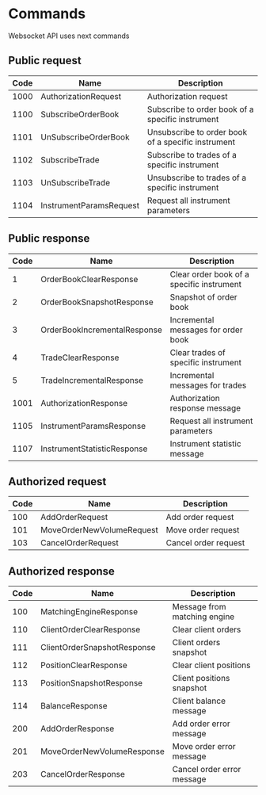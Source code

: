 # Commands

Websocket API uses next commands

## Public request

Code | Name | Description
---------- | ------- | --------
1000 | AuthorizationRequest | Authorization request
1100 | SubscribeOrderBook | Subscribe to order book of a specific instrument
1101 | UnSubscribeOrderBook | Unsubscribe to order book of a specific instrument
1102 | SubscribeTrade | Subscribe to trades of a specific instrument
1103 | UnSubscribeTrade | Unsubscribe to trades of a specific instrument
1104 | InstrumentParamsRequest | Request all instrument parameters


## Public response

Code | Name | Description
---------- | ------- | --------
1 | OrderBookClearResponse | Clear order book of a specific instrument
2 | OrderBookSnapshotResponse | Snapshot of order book
3 | OrderBookIncrementalResponse | Incremental messages for order book
4 | TradeClearResponse | Clear trades of specific instrument
5 | TradeIncrementalResponse | Incremental messages for trades
1001 | AuthorizationResponse | Authorization response message
1105 | InstrumentParamsResponse | Request all instrument parameters
1107 | InstrumentStatisticResponse | Instrument statistic message

## Authorized request

Code | Name | Description
---------- | ------- | --------
100 | AddOrderRequest | Add order request
101 | MoveOrderNewVolumeRequest | Move order request
103 | CancelOrderRequest | Cancel order request

## Authorized response

Code | Name | Description
---------- | ------- | --------
100 | MatchingEngineResponse | Message from matching engine
110 | ClientOrderClearResponse | Clear client orders
111 | ClientOrderSnapshotResponse | Client orders snapshot
112 | PositionClearResponse | Clear client positions
113 | PositionSnapshotResponse | Client positions snapshot
114 | BalanceResponse | Client balance message
200 | AddOrderResponse | Add order error message
201 | MoveOrderNewVolumeResponse | Move order error message
203 | CancelOrderResponse | Cancel order error message